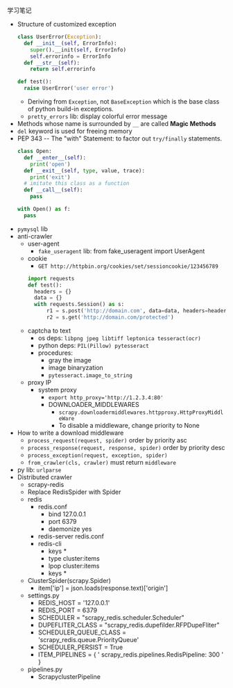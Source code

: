 学习笔记

* Structure of customized exception
  ```python
  class UserError(Exception):
    def __init__(self, ErrorInfo):
      super().__init(self, ErrorInfo)
      self.errorinfo = ErrorInfo
    def __str__(self):
      return self.errorinfo
  
  def test():
    raise UserError('user error')
  ```
  * Deriving from ```Exception```, not ```BaseException``` which is the base class of python build-in exceptions.
  * ```pretty_errors``` lib: display colorful error message
* Methods whose name is surrounded by ```__``` are called **Magic Methods**
* ```del``` keyword is used for freeing memory
* PEP 343 -- The "with" Statement: to factor out ```try/finally``` statements.
  ```python
  class Open:
    def __enter__(self):
      print('open')
    def __exit__(self, type, value, trace):
      print('exit')
    # imitate this class as a function
    def __call__(self):
      pass

  with Open() as f:
    pass
  ```
* ```pymysql``` lib
* anti-crawler
  * user-agent
    * ```fake_useragent``` lib: from fake_useragent import UserAgent
  * cookie
    * ```GET http://httpbin.org/cookies/set/sessioncookie/123456789```
    ```python
    import requests
    def test():
      headers = {}
      data = {}  
      with requests.Session() as s:
          r1 = s.post('http://domain.com', data=data, headers=headers)
          r2 = s.get('http://domain.com/protected')
    ```
  * captcha to text
    * os deps: ```libpng jpeg libtiff leptonica tesseract(ocr)```
    * python deps: ```PIL(Pillow) pytesseract```
    * procedures:
      * gray the image
      * image binaryzation
      * ```pytesseract.image_to_string```
  * proxy IP
    * system proxy
      * ```export http_proxy='http://1.2.3.4:80'```
      * DOWNLOADER_MIDDLEWARES
        * ```scrapy.downloadermiddlewares.httpproxy.HttpProxyMiddleWare```
        * To disable a middleware, change priority to None
* How to write a download middleware
  * ```process_request(request, spider)``` order by priority asc
  * ```process_response(request, response, spider)``` order by priority desc
  * ```process_exception(request, exception, spider)```
  * ```from_crawler(cls, crawler)``` must return ```middleware```
* py lib: ```urlparse```
* Distributed crawler
  * scrapy-redis
  * Replace RedisSpider with Spider
  * redis
    * redis.conf
      * bind 127.0.0.1
      * port 6379
      * daemonize yes
    * redis-server redis.conf
    * redis-cli
      * keys *
      * type cluster:items
      * lpop cluster:items
      * keys *
  * ClusterSpider(scrapy.Spider)
    * item['ip'] = json.loads(response.text)['origin']
  * settings.py
    * REDIS_HOST = '127.0.0.1'
    * REDIS_PORT = 6379
    * SCHEDULER = "scrapy_redis.scheduler.Scheduler"
    * DUPEFLITER_CLASS = "scrapy_redis.dupefilder.RFPDupeFliter"
    * SCHEDULER_QUEUE_CLASS = 'scrapy_redis.queue.PriorityQueue'
    * SCHEDULER_PERSIST = True
    * ITEM_PIPELINES = { ' scrapy_redis.pipelines.RedisPipeline: 300 ' }
  * pipelines.py
    * ScrapyclusterPipeline
